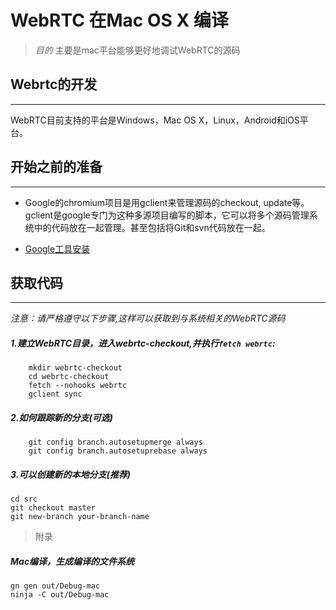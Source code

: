 # WebRTC 在Mac OS X 编译

>*目的*
主要是mac平台能够更好地调试WebRTC的源码

## Webrtc的开发
- - -
WebRTC目前支持的平台是Windows，Mac OS X，Linux，Android和iOS平台。

## 开始之前的准备
- - -

  * Google的chromium项目是用gclient来管理源码的checkout, update等。 gclient是google专门为这种多源项目编写的脚本，它可以将多个源码管理系统中的代码放在一起管理。甚至包括将Git和svn代码放在一起。

  * [Google工具安装](https://webrtc.org/native-code/development/prerequisite-sw/)

## 获取代码
- - -
*注意：请严格遵守以下步骤,这样可以获取到与系统相关的WebRTC源码*

##### 1.建立WebRTC目录，进入webrtc-checkout,并执行`fetch webrtc`:
```
	mkdir webrtc-checkout
	cd webrtc-checkout
	fetch --nohooks webrtc
	gclient sync
```
##### 2.如何跟踪新的分支(可选)
```
	git config branch.autosetupmerge always
	git config branch.autosetuprebase always
```
##### 3.可以创建新的本地分支(推荐)
```
cd src
git checkout master
git new-branch your-branch-name
```


> 附录
##### Mac编译，生成编译的文件系统
```
gn gen out/Debug-mac
ninja -C out/Debug-mac
```



